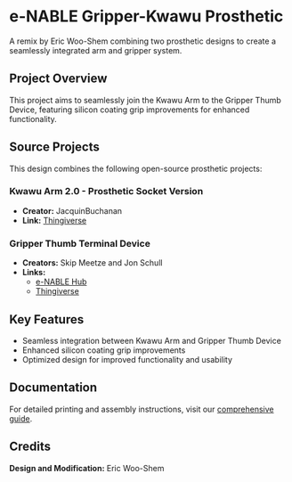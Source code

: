 # e-NABLE Gripper-Kwawu Prosthetic

A remix by Eric Woo-Shem combining two prosthetic designs to create a seamlessly integrated arm and gripper system.

## Project Overview

This project aims to seamlessly join the Kwawu Arm to the Gripper Thumb Device, featuring silicon coating grip improvements for enhanced functionality.

## Source Projects

This design combines the following open-source prosthetic projects:

### Kwawu Arm 2.0 - Prosthetic Socket Version
- **Creator:** JacquinBuchanan
- **Link:** [Thingiverse](https://www.thingiverse.com/thing:2841281)

### Gripper Thumb Terminal Device
- **Creators:** Skip Meetze and Jon Schull
- **Links:**
  - [e-NABLE Hub](https://hub.e-nable.org/s/e-nable-devices/wiki/Gripper+Thumb+Terminal+Device)
  - [Thingiverse](https://www.thingiverse.com/thing:1908866)

## Key Features

- Seamless integration between Kwawu Arm and Gripper Thumb Device
- Enhanced silicon coating grip improvements
- Optimized design for improved functionality and usability

## Documentation

For detailed printing and assembly instructions, visit our [comprehensive guide](https://docs.google.com/document/d/e/2PACX-1vQiE61WLvWIIf0l21KY_aq2EyqqXtYlE5avX8kokdrgHoe-9YLW6Rk-tTG_0t6x4ZzcVl86VRpsMSOM/pub).

## Credits

**Design and Modification:** Eric Woo-Shem
